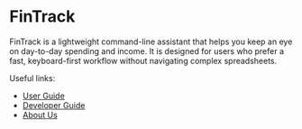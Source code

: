 # FinTrack

FinTrack is a lightweight command-line assistant that helps you keep an eye on day-to-day spending and income. It is designed for users who prefer a fast, keyboard-first workflow without navigating complex spreadsheets.

Useful links:
* [User Guide](UserGuide.md)
* [Developer Guide](DeveloperGuide.md)
* [About Us](AboutUs.md)
